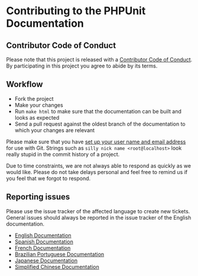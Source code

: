 # Contributing to the PHPUnit Documentation

## Contributor Code of Conduct

Please note that this project is released with a 
[Contributor Code of Conduct](CODE_OF_CONDUCT.md). By participating in this 
project you agree to abide by its terms.

## Workflow

* Fork the project
* Make your changes
* Run `make html` to make sure that the documentation can be built and looks as expected
* Send a pull request against the oldest branch of the documentation to which your changes are relevant

Please make sure that you have 
[set up your user name and email address](https://git-scm.com/book/en/v2/Getting-Started-First-Time-Git-Setup) 
for use with Git. Strings such as `silly nick name <root@localhost>` look really 
stupid in the commit history of a project.

Due to time constraints, we are not always able to respond as quickly as we 
would like. Please do not take delays personal and feel free to remind us if 
you feel that we forgot to respond.

## Reporting issues

Please use the issue tracker of the affected language to create new tickets.
General issues should always be reported in the issue tracker of the English
documentation. 

* [English Documentation](https://github.com/sebastianbergmann/phpunit-documentation-english/issues)
* [Spanish Documentation](https://github.com/sebastianbergmann/phpunit-documentation-spanish/issues)
* [French Documentation](https://github.com/sebastianbergmann/phpunit-documentation-french/issues)
* [Brazilian Portuguese Documentation](https://github.com/sebastianbergmann/phpunit-documentation-brazilian-portuguese/issues)
* [Japanese Documentation](https://github.com/sebastianbergmann/phpunit-documentation-japanese/issues)
* [Simplified Chinese Documentation](https://github.com/sebastianbergmann/phpunit-documentation-chinese/issues)

